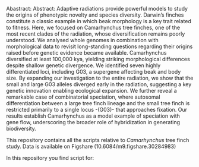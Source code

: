 Abastract: Abstract: Adaptive radiations provide powerful models to study the origins of phenotypic novelty and species diversity. Darwin’s finches constitute a classic example in which beak morphology is a key trait related to fitness. Here, we focused on Camarhynchus tree finches, one of the most recent clades of the radiation, whose diversification remains poorly understood. We analysed whole genomes in combination with morphological data to revisit long-standing questions regarding their origins raised before genetic evidence became available. Camarhynchus diversified at least 100,000 kya, yielding striking morphological differences despite shallow genetic divergence. We identified seven highly differentiated loci, including G03, a supergene affecting beak and body size. By expanding our investigation to the entire radiation, we show that the small and large G03 alleles diverged early in the radiation, suggesting a key genetic innovation enabling ecological expansion. We further reveal a remarkable case of combinatorial speciation, where autosomal differentiation between a large tree finch lineage and the small tree finch is restricted primarily to a single locus -(G03)- that approaches fixation. Our results establish Camarhynchus as a model example of speciation with gene flow, underscoring the broader role of hybridization in generating biodiversity.

This repository contains all the scripts relative to _Camarhynchus_ tree finch study. Data is available on Figshare (10.6084/m9.figshare.30284983)

In this repository you find script for:
